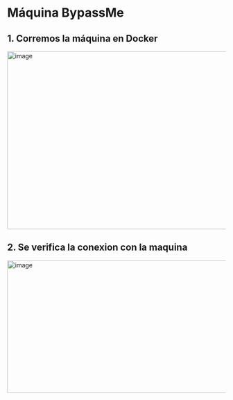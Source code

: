 <h1>Máquina BypassMe</h1>

<h2>1. Corremos la máquina en Docker</h2>

<img width="522" height="410" alt="image" src="https://github.com/user-attachments/assets/9e193642-051b-4694-8786-eba950c6ae9c" />

<h2>2. Se verifica la conexion con la maquina</h2>
<img width="561" height="305" alt="image" src="https://github.com/user-attachments/assets/feb53d71-1a3e-4ca0-83b0-fde02523ae6e" />

